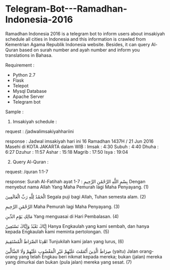 # Telegram-Bot---Ramadhan-Indonesia-2016

Ramadhan Indonesia 2016 is a telegram bot to inform users about imsakiyah schedule all cities in Indonesia and this information is crawled from Kementrian Agama Republik Indonesia website. Besides, it can query Al-Quran based on surah number and ayah number and inform you translations in Bahasa.

Requirement :
- Python 2.7
- Flask
- Telepot
- Mysql Database
- Apache Server
- Telegram bot

Sample :
1. Imsakiyah schedule :

request :
/jadwalimsakiyahhariini

response :
Jadwal imsakiyah hari ini 16 Ramadhan 1437H / 21 Jun 2016 Masehi di KOTA JAKARTA dalam WIB :
Imsak  : 4:30 
Subuh  : 4:40 
Dhuha  : 6:27 
Dzuhur : 11:57 
Ashar  : 15:18 
Magrib : 17:50 
Isya   : 19:04

2. Query Al-Quran :

request:
/quran 1:1-7

response:
Surah Al-Fatihah ayat 1-7 :
 بِسْمِ اللَّهِ الرَّحْمَٰنِ الرَّحِيمِ 
Dengan menyebut nama Allah Yang Maha Pemurah lagi Maha Penyayang. (1)

الْحَمْدُ لِلَّهِ رَبِّ الْعَالَمِينَ 
Segala puji bagi Allah, Tuhan semesta alam. (2)

الرَّحْمَٰنِ الرَّحِيمِ 
Maha Pemurah lagi Maha Penyayang. (3)

مَالِكِ يَوْمِ الدِّينِ 
Yang menguasai di Hari Pembalasan. (4)

إِيَّاكَ نَعْبُدُ وَإِيَّاكَ نَسْتَعِينُ 
Hanya Engkaulah yang kami sembah, dan hanya kepada Engkaulah kami meminta pertolongan. (5)

اهْدِنَا الصِّرَاطَ الْمُسْتَقِيمَ 
Tunjukilah kami jalan yang lurus, (6)

صِرَاطَ الَّذِينَ أَنْعَمْتَ عَلَيْهِمْ غَيْرِ الْمَغْضُوبِ عَلَيْهِمْ وَلَا الضَّالِّينَ 
(yaitu) Jalan orang-orang yang telah Engkau beri nikmat kepada mereka; bukan (jalan) mereka yang dimurkai dan bukan (pula jalan) mereka yang sesat. (7)
